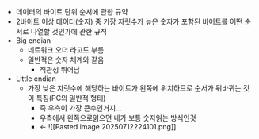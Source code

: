 - 데이터의 바이트 단위 순서에 관한 규약
- 2바이트 이상 데이터(숫자) 중 가장 자릿수가 높은 숫자가 포함된 바이트를 어떤 순서로 나열할 것인가에 관한 규칙
- Big endian
	- 네트워크 오더 라고도 부름
	- 일반적은 숫자 체계와 같음
		- 직관성 뛰어남
- Little endian
	- 가장 낮은 자릿수에 해당하는 바이트가 왼쪽에 위치하므로 순서가 뒤바뀌는 것이 특징(PC의 일반적 형태)
		- 즉 우측이 가장 큰수인거지...
		- 우측에서 왼쪽으로읽으면 내가 보통 숫자읽는 방식인것
		- <-
![[Pasted image 20250712224101.png]]